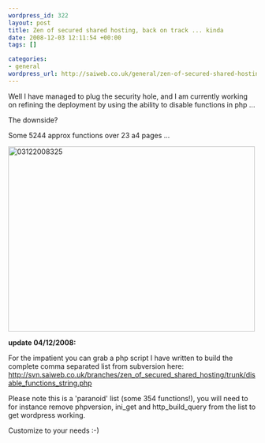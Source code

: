 ```yaml
--- 
wordpress_id: 322
layout: post
title: Zen of secured shared hosting, back on track ... kinda
date: 2008-12-03 12:11:54 +00:00
tags: []

categories: 
- general
wordpress_url: http://saiweb.co.uk/general/zen-of-secured-shared-hosting-back-on-track-kinda
---
```

Well I have managed to plug the security hole, and I am currently working on refining the deployment by using the ability to disable functions in php ...

The downside?

Some 5244 approx functions over 23 a4 pages ...

<a title="03122008325 by Ascrethy, on Flickr" href="http://www.flickr.com/photos/31732936@N06/3079949402/"><img src="http://farm4.static.flickr.com/3216/3079949402_9b0b492a6c.jpg" alt="03122008325" width="500" height="375" /></a>

<strong>update 04/12/2008:</strong>

For the impatient you can grab a php script I have written to build the complete comma separated list from subversion here: <a href="http://svn.saiweb.co.uk/branches/zen_of_secured_shared_hosting/trunk/disable_functions_string.php">http://svn.saiweb.co.uk/branches/zen_of_secured_shared_hosting/trunk/disable_functions_string.php
</a>

Please note this is a 'paranoid' list (some 354 functions!), you will need to for instance remove phpversion, ini_get and http_build_query from the list to get wordpress working.

Customize to your needs :-)
